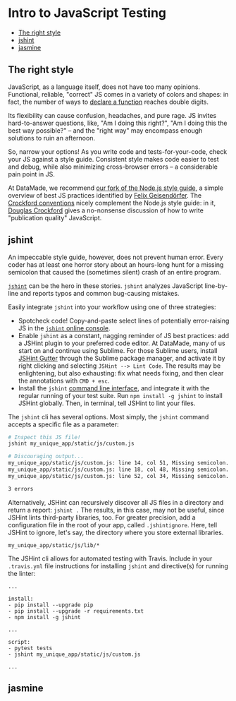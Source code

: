 # Intro to JavaScript Testing

* [The right style](#style)
* [jshint](#jshint)
* [jasmine](#jasmine)

## The right style

JavaScript, as a language itself, does not have too many opinions. Functional, reliable, "correct" JS comes in a variety of colors and shapes: in fact, the number of ways to [declare a function](https://www.bryanbraun.com/2014/11/27/every-possible-way-to-define-a-javascript-function/) reaches double digits.  

Its flexibility can cause confusion, headaches, and pure rage. JS invites hard-to-answer questions, like, "Am I doing this right?", "Am I doing this the best way possible?" – and the "right way" may encompass enough solutions to ruin an afternoon. 

So, narrow your options! As you write code and tests-for-your-code, check your JS against a style guide. Consistent style makes code easier to test and debug, while also minimizing cross-browser errors – a considerable pain point in JS. 

At DataMade, we recommend [our fork of the Node.js style guide](https://github.com/datamade/node-style-guide), a simple overview of best JS practices identified by [Felix Geisendörfer](http://felixge.de/). The [Crockford conventions](http://javascript.crockford.com/code.html) nicely complement the Node.js style guide: in it, [Douglas Crockford](https://en.wikipedia.org/wiki/Douglas_Crockford) gives a no-nonsense discussion of how to write "publication quality" JavaScript. 

## jshint

An impeccable style guide, however, does not prevent human error. Every coder has at least one horror story about an hours-long hunt for a missing semicolon that caused the (sometimes silent) crash of an entire program. 

[`jshint`](http://jshint.com/about/) can be the hero in these stories. `jshint` analyzes JavaScript line-by-line and reports typos and common bug-causing mistakes.  

Easily integrate `jshint` into your workflow using one of three strategies:

* Spotcheck code! Copy-and-paste select lines of potentially error-raising JS in the [`jshint` online console](http://jshint.com/). 
* Enable `jshint` as a constant, nagging reminder of JS best practices: add a JSHint plugin to your preferred code editor. At DataMade, many of us start on and continue using Sublime. For those Sublime users, install [JSHint Gutter](https://github.com/victorporof/Sublime-JSHint) through the Sublime package manager, and activate it by right clicking and selecting `JSHint --> Lint Code`. The results may be enlightening, but also exhausting: fix what needs fixing, and then clear the annotations with `CMD + esc`.
* Install the `jshint` [command line interface](http://jshint.com/docs/cli/), and integrate it with the regular running of your test suite. Run `npm install -g jshint` to install JSHint globally. Then, in terminal, tell JSHint to lint your files. 

The `jshint` cli has several options. Most simply, the `jshint` command accepts a specific file as a parameter:
 
``` bash
# Inspect this JS file!
jshint my_unique_app/static/js/custom.js

# Discouraging output...
my_unique_app/static/js/custom.js: line 14, col 51, Missing semicolon.
my_unique_app/static/js/custom.js: line 18, col 48, Missing semicolon.
my_unique_app/static/js/custom.js: line 52, col 34, Missing semicolon.

3 errors
```

Alternatively, JSHint can recursively discover all JS files in a directory and return a report: `jshint .` The results, in this case, may not be useful, since JSHint lints third-party libraries, too. For greater precision, add a configuration file in the root of your app, called `.jshintignore`. Here, tell JSHint to ignore, let's say, the directory where you store external libraries.

```
my_unique_app/static/js/lib/*
```

The JSHint cli allows for automated testing with Travis. Include in your `.travis.yml` file instructions for installing `jshint` and directive(s) for running the linter:

```
...

install:
- pip install --upgrade pip
- pip install --upgrade -r requirements.txt
- npm install -g jshint

...

script: 
- pytest tests
- jshint my_unique_app/static/js/custom.js

...
``` 

## jasmine


